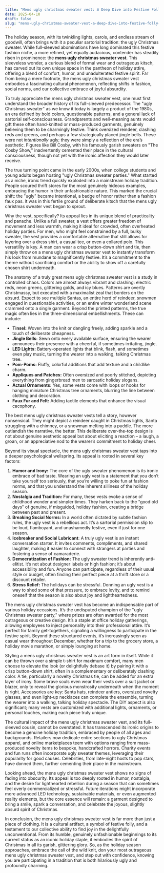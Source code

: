 ```yaml
---
title: "Mens ugly christmas sweater vest: A Deep Dive into Festive Folly and Enduring Charm"
date: 2025-04-10
draft: false
slug: "mens-ugly-christmas-sweater-vest-a-deep-dive-into-festive-folly-and-enduring-charm" 
---
```


The holiday season, with its twinkling lights, carols, and endless stream of goodwill, often brings with it a peculiar sartorial tradition: the ugly Christmas sweater. While full-sleeved abominations have long dominated this festive fashion niche, a more refined, yet equally audacious, contender has steadily risen in prominence: the **mens ugly christmas sweater vest**. This sleeveless wonder, a curious blend of formal wear and outrageous kitsch, has carved out its own unique space in the pantheon of holiday attire, offering a blend of comfort, humor, and unadulterated festive spirit. Far from being a mere footnote, the mens ugly christmas sweater vest embodies a fascinating cultural phenomenon, reflecting shifts in fashion, social norms, and our collective embrace of joyful absurdity.

To truly appreciate the mens ugly christmas sweater vest, one must first understand the broader history of its full-sleeved predecessor. The "ugly Christmas sweater" as we know it today is largely a product of the 1980s, an era defined by bold colors, questionable patterns, and a general lack of sartorial self-consciousness. Grandparents and well-meaning aunts would gift these often hand-knitted or mass-produced garments, genuinely believing them to be charmingly festive. Think oversized reindeer, clashing reds and greens, and perhaps a few strategically placed jingle bells. These were not *intentionally* ugly; they were simply a reflection of the era’s aesthetic. Figures like Bill Cosby, with his famously garish sweaters on "The Cosby Show," inadvertently cemented their place in the cultural consciousness, though not yet with the ironic affection they would later receive.

The true turning point came in the early 2000s, when college students and young adults began hosting "ugly Christmas sweater parties." What started as a niche, ironic trend quickly exploded into a mainstream holiday tradition. People scoured thrift stores for the most genuinely hideous examples, embracing the humor in their unfashionable nature. This marked the crucial shift: the "ugly" became intentional, a badge of honor rather than a fashion faux pas. It was in this fertile ground of deliberate kitsch that the mens ugly christmas sweater vest began to sprout.

Why the vest, specifically? Its appeal lies in its unique blend of practicality and panache. Unlike a full sweater, a vest offers greater freedom of movement and less warmth, making it ideal for crowded, often overheated holiday parties. For men, who might feel constrained by a full, bulky sweater, the vest provides a comfortable alternative that still allows for layering over a dress shirt, a casual tee, or even a collared polo. This versatility is key. A man can wear a crisp button-down shirt and tie, then simply throw on a mens ugly christmas sweater vest to instantly transform his look from mundane to magnificently festive. It’s a commitment to the theme without sacrificing comfort or the ability to show off a carefully chosen shirt underneath.

The anatomy of a truly great mens ugly christmas sweater vest is a study in controlled chaos. Colors are almost always vibrant and clashing: electric reds, neon greens, glittering golds, and icy blues. Patterns are overtly Christmassy, but executed with a maximalist zeal that borders on the absurd. Expect to see multiple Santas, an entire herd of reindeer, snowmen engaged in questionable activities, or an entire winter wonderland scene crammed onto a single garment. Beyond the printed patterns, the true magic often lies in the three-dimensional embellishments. These can include:

* **Tinsel:** Woven into the knit or dangling freely, adding sparkle and a touch of deliberate cheapness.
* **Jingle Bells:** Sewn onto every available surface, ensuring the wearer announces their presence with a cheerful, if sometimes irritating, jingle.
* **LED Lights:** Battery-operated lights that blink, flash, and sometimes even play music, turning the wearer into a walking, talking Christmas tree.
* **Pom-Poms:** Fluffy, colorful additions that add texture and a childlike charm.
* **Appliques and Patches:** Often oversized and poorly stitched, depicting everything from gingerbread men to sarcastic holiday slogans.
* **Actual Ornaments:** Yes, some vests come with loops or hooks for hanging miniature Christmas tree ornaments, blurring the line between clothing and decoration.
* **Faux Fur and Felt:** Adding tactile elements that enhance the visual cacophony.

The best mens ugly christmas sweater vests tell a story, however nonsensical. They might depict a reindeer caught in Christmas lights, Santa struggling with a chimney, or a snowman melting into a puddle. The more outlandish the narrative, the better. This deliberate over-the-top design is not about genuine aesthetic appeal but about eliciting a reaction – a laugh, a groan, or an appreciative nod to the wearer’s commitment to holiday cheer.

Beyond its visual spectacle, the mens ugly christmas sweater vest taps into a deeper psychological wellspring. Its appeal is rooted in several key factors:

1. **Humor and Irony:** The core of the ugly sweater phenomenon is its ironic embrace of bad taste. Wearing an ugly vest is a statement that you don’t take yourself too seriously, that you’re willing to poke fun at fashion norms, and that you understand the inherent silliness of the holiday season.
2. **Nostalgia and Tradition:** For many, these vests evoke a sense of childhood wonder and simpler times. They harken back to the "good old days" of genuine, if misguided, holiday fashion, creating a bridge between past and present.
3. **Breaking Social Norms:** In a world often dictated by subtle fashion rules, the ugly vest is a rebellious act. It’s a sartorial permission slip to be loud, flamboyant, and unashamedly festive, even if just for one season.
4. **Icebreaker and Social Lubricant:** A truly ugly vest is an instant conversation starter. It invites comments, compliments, and shared laughter, making it easier to connect with strangers at parties and fostering a sense of camaraderie.
5. **Democratization of Fashion:** The ugly sweater trend is inherently anti-elitist. It’s not about designer labels or high fashion; it’s about accessibility and fun. Anyone can participate, regardless of their usual style or budget, often finding their perfect piece at a thrift store or a discount retailer.
6. **Stress Relief:** The holidays can be stressful. Donning an ugly vest is a way to shed some of that pressure, to embrace levity, and to remind oneself that the season is also about joy and lightheartedness.

The mens ugly christmas sweater vest has become an indispensable part of various holiday occasions. It’s the undisputed champion of the "ugly Christmas sweater party," where prizes are often awarded for the most outrageous or creative design. It’s a staple at office holiday gatherings, allowing employees to inject personality into their professional attire. It’s perfect for family get-togethers, signaling a willingness to participate in the festive spirit. Beyond these structured events, it’s increasingly seen as casual wear throughout December, whether for a trip to the grocery store, a holiday movie marathon, or simply lounging at home.

Styling a mens ugly christmas sweater vest is an art form in itself. While it can be thrown over a simple t-shirt for maximum comfort, many men choose to elevate the look (or delightfully debase it) by pairing it with a crisp button-down shirt, often in a complementary or deliberately clashing color. A tie, particularly a novelty Christmas tie, can be added for an extra layer of irony. Some brave souls even wear their vests over a suit jacket or blazer, only to reveal the glorious monstrosity underneath when the moment is right. Accessories are key: Santa hats, reindeer antlers, oversized novelty glasses, and even light-up necklaces can complete the ensemble, turning the wearer into a walking, talking holiday spectacle. The DIY aspect is also significant; many vests are customized with additional lights, ornaments, or personal touches, making each piece truly unique.

The cultural impact of the mens ugly christmas sweater vest, and its full-sleeved cousin, cannot be overstated. It has transcended its ironic origins to become a genuine holiday tradition, embraced by people of all ages and backgrounds. Retailers now dedicate entire sections to ugly Christmas apparel, and online marketplaces teem with options ranging from mass-produced novelty items to bespoke, handcrafted horrors. Charity events and fun runs often incorporate ugly sweater themes, leveraging their popularity for good causes. Celebrities, from late-night hosts to pop stars, have donned them, further cementing their place in the mainstream.

Looking ahead, the mens ugly christmas sweater vest shows no signs of fading into obscurity. Its appeal is too deeply rooted in humor, nostalgia, and the desire for lighthearted rebellion during a season that can sometimes feel overly commercialized or stressful. Future iterations might incorporate more advanced LED technology, sustainable materials, or even augmented reality elements, but the core essence will remain: a garment designed to bring a smile, spark a conversation, and celebrate the joyous, slightly absurd spirit of Christmas.

In conclusion, the mens ugly christmas sweater vest is far more than just a piece of clothing. It is a cultural artifact, a symbol of festive folly, and a testament to our collective ability to find joy in the delightfully unconventional. From its humble, genuinely unfashionable beginnings to its current status as an iconic holiday staple, it embodies the spirit of Christmas in all its garish, glittering glory. So, as the holiday season approaches, embrace the call of the wild knit, don your most outrageous mens ugly christmas sweater vest, and step out with confidence, knowing you are participating in a tradition that is both hilariously ugly and profoundly charming.